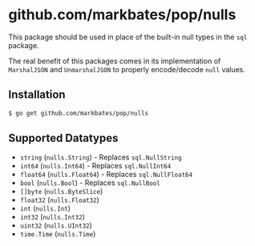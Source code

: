 # github.com/markbates/pop/nulls

This package should be used in place of the built-in null types in the `sql` package.

The real benefit of this packages comes in its implementation of `MarshalJSON` and `UnmarshalJSON` to properly encode/decode `null` values.

## Installation

``` bash
$ go get github.com/markbates/pop/nulls
```

## Supported Datatypes

* `string` (`nulls.String`) - Replaces `sql.NullString`
* `int64` (`nulls.Int64`) - Replaces `sql.NullInt64`
* `float64` (`nulls.Float64`) - Replaces `sql.NullFloat64`
* `bool` (`nulls.Bool`) - Replaces `sql.NullBool`
* `[]byte` (`nulls.ByteSlice`)
* `float32` (`nulls.Float32`)
* `int` (`nulls.Int`)
* `int32` (`nulls.Int32`)
* `uint32` (`nulls.UInt32`)
* `time.Time` (`nulls.Time`)
